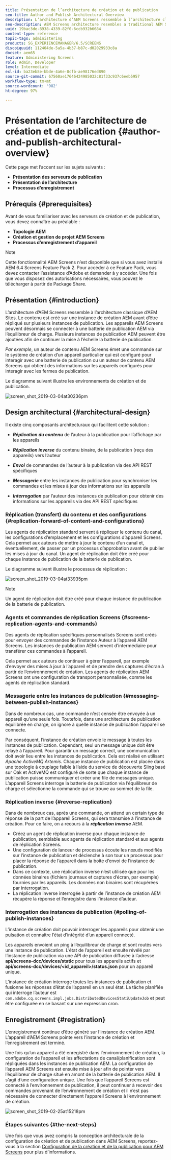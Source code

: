 ```yaml
---
title: Présentation de l’architecture de création et de publication
seo-title: Author and Publish Architectural Overview
description: L’architecture d’AEM Screens ressemble à l’architecture classique d’AEM Sites. Le contenu est créé sur une instance de création AEM avant d’être répliqué sur plusieurs instances de publication. Consultez cette page pour en savoir plus sur l’architecture de création et de publication.
seo-description: AEM Screens architecture resembles a traditional AEM Sites architecture. Content is authored on an AEM author instance and then forward-replicated to multiple publish instances. Follow this page to learn more on author and publish architectural overview.
uuid: 19bac3de-8938-4339-82f0-6ccb932b6684
content-type: reference
topic-tags: administering
products: SG_EXPERIENCEMANAGER/6.5/SCREENS
discoiquuid: 112404de-5a5a-4b37-b87c-d02029933c8a
docset: aem65
feature: Administering Screens
role: Admin, Developer
level: Intermediate
exl-id: ba23eb8e-bbde-4a6e-8cfb-ae98176ed890
source-git-commit: 67560ae17646424985032c81f33c937c6eeb5957
workflow-type: tm+mt
source-wordcount: '982'
ht-degree: 97%

---
```


# Présentation de l’architecture de création et de publication {#author-and-publish-architectural-overview}

Cette page met l’accent sur les sujets suivants :

* **Présentation des serveurs de publication**
* **Présentation de l’architecture**
* **Processus d’enregistrement**

## Prérequis {#prerequisites}

Avant de vous familiariser avec les serveurs de création et de publication, vous devez connaître au préalable :

* **Topologie AEM**
* **Création et gestion de projet AEM Screens**
* **Processus d’enregistrement d’appareil**

>[!NOTE]
>
>Cette fonctionnalité AEM Screens n’est disponible que si vous avez installé AEM 6.4 Screens Feature Pack 2. Pour accéder à ce Feature Pack, vous devez contacter l’assistance d’Adobe et demander à y accéder. Une fois que vous disposez des autorisations nécessaires, vous pouvez le télécharger à partir de Package Share.

## Présentation {#introduction}

L’architecture d’AEM Screens ressemble à l’architecture classique d’AEM Sites. Le contenu est créé sur une instance de création AEM avant d’être répliqué sur plusieurs instances de publication. Les appareils AEM Screens peuvent désormais se connecter à une batterie de publication AEM via l’équilibreur de charge. Plusieurs instances de publication AEM peuvent être ajoutées afin de continuer la mise à l’échelle la batterie de publication.

*Par exemple*, un auteur de contenu AEM Screens émet une commande sur le système de création d’un appareil particulier qui est configuré pour interagir avec une batterie de publication ou un auteur de contenu AEM Screens qui obtient des informations sur les appareils configurés pour interagir avec les fermes de publication.

Le diagramme suivant illustre les environnements de création et de publication.

![screen_shot_2019-03-04at30236pm](assets/screen_shot_2019-03-04at30236pm.png)

## Design architectural {#architectural-design}

Il existe cinq composants architecturaux qui facilitent cette solution :

* ***Réplication du contenu*** de l’auteur à la publication pour l’affichage par les appareils

* ***Réplication inverse*** du contenu binaire, de la publication (reçu des appareils) vers l’auteur
* ***Envoi*** de commandes de l’auteur à la publication via des API REST spécifiques
* ***Messagerie*** entre les instances de publication pour synchroniser les commandes et les mises à jour des informations sur les appareils
* ***Interrogation*** par l’auteur des instances de publication pour obtenir des informations sur les appareils via des API REST spécifiques

### Réplication (transfert) du contenu et des configurations  {#replication-forward-of-content-and-configurations}

Les agents de réplication standard servent à répliquer le contenu du canal, les configurations d’emplacement et les configurations d’appareil Screens. Cela permet aux auteurs de mettre à jour le contenu d’un canal et, éventuellement, de passer par un processus d’approbation avant de publier les mises à jour du canal. Un agent de réplication doit être créé pour chaque instance de publication de la batterie de publication.

Le diagramme suivant illustre le processus de réplication :

![screen_shot_2019-03-04at33935pm](assets/screen_shot_2019-03-04at33935pm.png)

>[!NOTE]
>
>Un agent de réplication doit être créé pour chaque instance de publication de la batterie de publication.

### Agents et commandes de réplication Screens  {#screens-replication-agents-and-commands}

Des agents de réplication spécifiques personnalisés Screens sont créés pour envoyer des commandes de l’instance Auteur à l’appareil AEM Screens. Les instances de publication AEM servent d’intermédiaire pour transférer ces commandes à l’appareil.

Cela permet aux auteurs de continuer à gérer l’appareil, par exemple d’envoyer des mises à jour à l’appareil et de prendre des captures d’écran à partir de l’environnement de création. Les agents de réplication AEM Screens ont une configuration de transport personnalisée, comme les agents de réplication standard.

### Messagerie entre les instances de publication  {#messaging-between-publish-instances}

Dans de nombreux cas, une commande n’est censée être envoyée à un appareil qu’une seule fois. Toutefois, dans une architecture de publication équilibrée en charge, on ignore à quelle instance de publication l’appareil se connecte.

Par conséquent, l’instance de création envoie le message à toutes les instances de publication. Cependant, seul un message unique doit être relayé à l’appareil. Pour garantir un message correct, une communication doit avoir lieu entre les instances de publication. Cela est réalisé en utilisant *Apache ActiveMQ Artemis*. Chaque instance de publication est placée dans une topologie à couplage faible à l’aide du service de découverte Sling basé sur Oak et ActiveMQ est configuré de sorte que chaque instance de publication puisse communiquer et créer une file de messages unique. L’appareil Screens interroge la batterie de publication via l’équilibreur de charge et sélectionne la commande qui se trouve au sommet de la file.

### Réplication inverse {#reverse-replication}

Dans de nombreux cas, après une commande, on attend un certain type de réponse de la part de l’appareil Screens, qui sera transmise à l’instance de création. Pour ce faire, on a recours à la ***réplication inverse*** AEM.

* Créez un agent de réplication inverse pour chaque instance de publication, semblable aux agents de réplication standard et aux agents de réplication Screens.
* Une configuration de lanceur de processus écoute les nœuds modifiés sur l’instance de publication et déclenche à son tour un processus pour placer la réponse de l’appareil dans la boîte d’envoi de l’instance de publication.
* Dans ce contexte, une réplication inverse n’est utilisée que pour les données binaires (fichiers journaux et captures d’écran, par exemple) fournies par les appareils. Les données non binaires sont récupérées par interrogation.
* La réplication inverse interrogée à partir de l’instance de création AEM récupère la réponse et l’enregistre dans l’instance d’auteur.

### Interrogation des instances de publication  {#polling-of-publish-instances}

L’instance de création doit pouvoir interroger les appareils pour obtenir une pulsation et connaître l’état d’intégrité d’un appareil connecté.

Les appareils envoient un ping à l’équilibreur de charge et sont routés vers une instance de publication. L’état de l’appareil est ensuite révélé par l’instance de publication via une API de publication diffusée à l’adresse **api/screens-dcc/devices/static** pour tous les appareils actifs et **api/screens-dcc/devices/&lt;id_appareil>/status.json** pour un appareil unique.

L’instance de création interroge toutes les instances de publication et fusionne les réponses d’état de l’appareil en un seul état. La tâche planifiée qui interroge l’auteur est `com.adobe.cq.screens.impl.jobs.DistributedDevicesStatiUpdateJob` et peut être configurée en se basant sur une expression cron.

## Enregistrement {#registration}

L’enregistrement continue d’être généré sur l’instance de création AEM. L’appareil d’AEM Screens pointe vers l’instance de création et l’enregistrement est terminé.

Une fois qu’un appareil a été enregistré dans l’environnement de création, la configuration de l’appareil et les affectations de canal/planification sont répliquées dans les instances de publication AEM. La configuration de l’appareil AEM Screens est ensuite mise à jour afin de pointer vers l’équilibreur de charge situé en amont de la batterie de publication AEM. Il s’agit d’une configuration unique. Une fois que l’appareil Screens est connecté à l’environnement de publication, il peut continuer à recevoir des commandes provenant de l’environnement de création et il n’est pas nécessaire de connecter directement l’appareil Screens à l’environnement de création.

![screen_shot_2019-02-25at15218pm](assets/screen_shot_2019-02-25at15218pm.png)

### Étapes suivantes {#the-next-steps}

Une fois que vous avez compris la conception architecturale de la configuration de création et de publication dans AEM Screens, reportez-vous à la section [Configuration de la création et de la publication pour AEM Screens](author-and-publish.md) pour plus d’informations.
